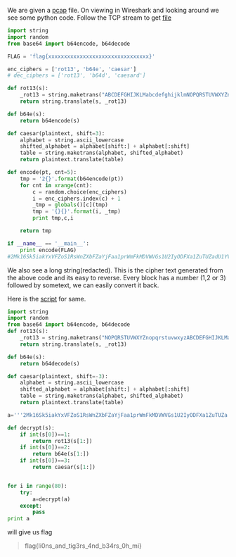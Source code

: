 [](ctf=csaw-quals-2015)
[](type=forensics)
[](tags=packet,)
[](tools=wireshark)
[](techniques=)

We are given a [pcap]() file.
On viewing in Wireshark and looking around we see some python code. Follow the TCP stream to get [file](../transfer.py)

```python
import string
import random
from base64 import b64encode, b64decode

FLAG = 'flag{xxxxxxxxxxxxxxxxxxxxxxxxxxxxxxxx}'

enc_ciphers = ['rot13', 'b64e', 'caesar']
# dec_ciphers = ['rot13', 'b64d', 'caesard']

def rot13(s):
	_rot13 = string.maketrans("ABCDEFGHIJKLMabcdefghijklmNOPQRSTUVWXYZnopqrstuvwxyz","NOPQRSTUVWXYZnopqrstuvwxyzABCDEFGHIJKLMabcdefghijklm")
	return string.translate(s, _rot13)

def b64e(s):
	return b64encode(s)

def caesar(plaintext, shift=3):
    alphabet = string.ascii_lowercase
    shifted_alphabet = alphabet[shift:] + alphabet[:shift]
    table = string.maketrans(alphabet, shifted_alphabet)
    return plaintext.translate(table)

def encode(pt, cnt=5):
	tmp = '2{}'.format(b64encode(pt))
	for cnt in xrange(cnt):
		c = random.choice(enc_ciphers)
		i = enc_ciphers.index(c) + 1
		_tmp = globals()[c](tmp)
		tmp = '{}{}'.format(i, _tmp)
		print tmp,c,i

	return tmp

if __name__ == '__main__':
	print encode(FLAG)
#2Mk16Sk5iakYxVFZoS1RsWnZXbFZaYjFaa1prWmFkMDVWVGs1U2IyODFXa1ZuTUZadU1YVldiVkphVFVaS1dGWXlkbUZXTVdkMVprWnJWMlZHYz...
```
We also see a long string(redacted). This is the cipher text generated from the above code and its easy to reverse.
Every block has a number (1,2 or 3) followed by sometext, we can easily convert it back.

Here is the [script](solve.py) for same.

```python
import string
import random
from base64 import b64encode, b64decode
def rot13(s):
	_rot13 = string.maketrans("NOPQRSTUVWXYZnopqrstuvwxyzABCDEFGHIJKLMabcdefghijklm","ABCDEFGHIJKLMabcdefghijklmNOPQRSTUVWXYZnopqrstuvwxyz")
	return string.translate(s, _rot13)

def b64e(s):
	return b64decode(s)

def caesar(plaintext, shift=-3):
	alphabet = string.ascii_lowercase
	shifted_alphabet = alphabet[shift:] + alphabet[:shift]
	table = string.maketrans(alphabet, shifted_alphabet)
	return plaintext.translate(table)

a='''2Mk16Sk5iakYxVFZoS1RsWnZXbFZaYjFaa1prWmFkMDVWVGs1U2IyODFXa1ZuTUZa...'''

def decrypt(s):
	if int(s[0])==1:
		return rot13(s[1:])
	if int(s[0])==2:
		return b64e(s[1:])
	if int(s[0])==3:
		return caesar(s[1:])


for i in range(80):
	try:
		a=decrypt(a)
	except:
		pass
print a
```

will give us flag

> flag{li0ns_and_tig3rs_4nd_b34rs_0h_mi}
